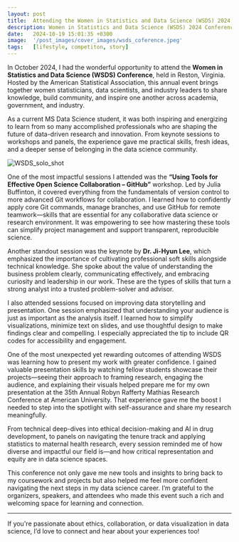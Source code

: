 ```yaml
---
layout: post
title:  Attending the Women in Statistics and Data Science (WSDS) 2024 Conference
description: Women in Statistics and Data Science (WSDS) 2024 Conference experience
date:   2024-10-19 15:01:35 +0300
image:  '/post_images/cover_images/wsds_coference.jpeg'
tags:   [lifestyle, competiton, story]
---
```


In October 2024, I had the wonderful opportunity to attend the **Women in Statistics and Data Science (WSDS) Conference**, held in Reston, Virginia. Hosted by the American Statistical Association, this annual event brings together women statisticians, data scientists, and industry leaders to share knowledge, build community, and inspire one another across academia, government, and industry.

As a current MS Data Science student, it was both inspiring and energizing to learn from so many accomplished professionals who are shaping the future of data-driven research and innovation. From keynote sessions to workshops and panels, the experience gave me practical skills, fresh ideas, and a deeper sense of belonging in the data science community.

![WSDS_solo_shot]({{site.baseurl}}/post_images/wsds_conference/wsds_solo_shot.jpeg#wide)


One of the most impactful sessions I attended was the **“Using Tools for Effective Open Science Collaboration – GitHub”** workshop. Led by Julia Buffinton, it covered everything from the fundamentals of version control to more advanced Git workflows for collaboration. I learned how to confidently apply core Git commands, manage branches, and use GitHub for remote teamwork—skills that are essential for any collaborative data science or research environment. It was empowering to see how mastering these tools can simplify project management and support transparent, reproducible science.

Another standout session was the keynote by **Dr. Ji-Hyun Lee**, which emphasized the importance of cultivating professional soft skills alongside technical knowledge. She spoke about the value of understanding the business problem clearly, communicating effectively, and embracing curiosity and leadership in our work. These are the types of skills that turn a strong analyst into a trusted problem-solver and advisor.

I also attended sessions focused on improving data storytelling and presentation. One session emphasized that understanding your audience is just as important as the analysis itself. I learned how to simplify visualizations, minimize text on slides, and use thoughtful design to make findings clear and compelling. I especially appreciated the tip to include QR codes for accessibility and engagement.

One of the most unexpected yet rewarding outcomes of attending WSDS was learning how to present my work with greater confidence. I gained valuable presentation skills by watching fellow students showcase their projects—seeing their approach to framing research, engaging the audience, and explaining their visuals helped prepare me for my own presentation at the 35th Annual Robyn Rafferty Mathias Research Conference at American University. That experience gave me the boost I needed to step into the spotlight with self-assurance and share my research meaningfully.

From technical deep-dives into ethical decision-making and AI in drug development, to panels on navigating the tenure track and applying statistics to maternal health research, every session reminded me of how diverse and impactful our field is—and how critical representation and equity are in data science spaces.

This conference not only gave me new tools and insights to bring back to my coursework and projects but also helped me feel more confident navigating the next steps in my data science career. I’m grateful to the organizers, speakers, and attendees who made this event such a rich and welcoming space for learning and connection.

***

If you're passionate about ethics, collaboration, or data visualization in data science, I’d love to connect and hear about your experiences too!




